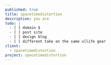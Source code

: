 ```yaml
---
published: true
title: spacetimedistortion
description: you are
todo: |
  - [ ] domain $
  - [ ] post site  
  - [ ] design blog  
  - [ ] different take on the same ullife gear
client:
  - spacetimedistortion
project: spacetimedistortion
---
```

